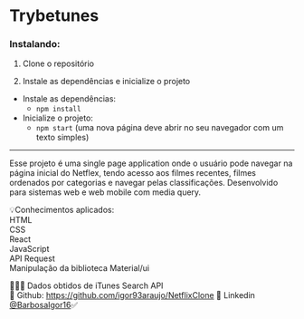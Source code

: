 # Trybetunes
### Instalando:

1. Clone o repositório
 
2. Instale as dependências e inicialize o projeto
  * Instale as dependências:
    * `npm install`
  * Inicialize o projeto:
    * `npm start` (uma nova página deve abrir no seu navegador com um texto simples)
---

Esse projeto é uma single page application onde o usuário pode navegar na página inicial do Netflex, tendo acesso aos filmes recentes, filmes ordenados por categorias e navegar pelas classificações. Desenvolvido para sistemas web e web mobile com media query.

:bulb:Conhecimentos aplicados:<br/>
HTML<br/>
CSS<br/>
React<br/>
JavaScript<br/>
API Request<br/>
Manipulação da biblioteca Material/ui<br/>

👨🏼‍💻 Dados obtidos de iTunes Search API<br/>
:link: Github: https://github.com/igor93araujo/NetflixClone
:link: Linkedin <a href="https://www.linkedin.com/in/barbosaigor16/">@BarbosaIgor16</a>:white_check_mark:
